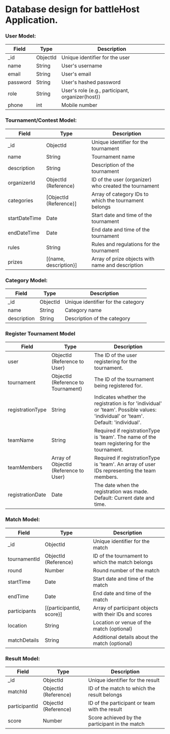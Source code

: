 # Database design for battleHost Application.

### User Model:

| Field       | Type               | Description                                  |
|-------------|--------------------|----------------------------------------------|
| _id         | ObjectId           | Unique identifier for the user               |
| name        | String             | User's username                              |
| email       | String             | User's email                                 |
| password    | String             | User's hashed password                       |
| role        | String             | User's role (e.g., participant, organizer(host))   |
| phone        | int             | Mobile number   |

### Tournament/Contest Model:

| Field          | Type                | Description                                    |
|----------------|---------------------|------------------------------------------------|
| _id            | ObjectId            | Unique identifier for the tournament           |
| name           | String              | Tournament name                                |
| description    | String              | Description of the tournament                  |
| organizerId    | ObjectId (Reference)| ID of the user (organizer) who created the tournament |
| categories     | [ObjectId (Reference)]| Array of category IDs to which the tournament belongs |
| startDateTime  | Date                | Start date and time of the tournament          |
| endDateTime    | Date                | End date and time of the tournament            |
| rules          | String              | Rules and regulations for the tournament       |
| prizes         | [{name, description}]| Array of prize objects with name and description|

### Category Model:

| Field          | Type               | Description                             |
|----------------|--------------------|-----------------------------------------|
| _id            | ObjectId           | Unique identifier for the category      |
| name           | String             | Category name                           |
| description    | String             | Description of the category             |


### Register Tournament Model

| Field            | Type                          | Description                                                |
|------------------|-------------------------------|------------------------------------------------------------|
| user             | ObjectId (Reference to User)  | The ID of the user registering for the tournament.        |
| tournament       | ObjectId (Reference to Tournament) | The ID of the tournament being registered for.       |
| registrationType | String                        | Indicates whether the registration is for 'individual' or 'team'. Possible values: 'individual' or 'team'. Default: 'individual'. |
| teamName         | String                        | Required if registrationType is 'team'. The name of the team registering for the tournament. |
| teamMembers      | Array of ObjectId (Reference to User) | Required if registrationType is 'team'. An array of user IDs representing the team members. |
| registrationDate | Date                          | The date when the registration was made. Default: Current date and time. |


### Match Model:

| Field          | Type                | Description                                    |
|----------------|---------------------|------------------------------------------------|
| _id            | ObjectId            | Unique identifier for the match                |
| tournamentId   | ObjectId (Reference)| ID of the tournament to which the match belongs |
| round          | Number              | Round number of the match                      |
| startTime      | Date                | Start date and time of the match               |
| endTime        | Date                | End date and time of the match                 |
| participants   | [{participantId, score}]| Array of participant objects with their IDs and scores |
| location       | String              | Location or venue of the match (optional)      |
| matchDetails   | String              | Additional details about the match (optional)  |

### Result Model:

| Field          | Type                | Description                                    |
|----------------|---------------------|------------------------------------------------|
| _id            | ObjectId            | Unique identifier for the result               |
| matchId        | ObjectId (Reference)| ID of the match to which the result belongs    |
| participantId  | ObjectId (Reference)| ID of the participant or team with the result  |
| score          | Number              | Score achieved by the participant in the match |
